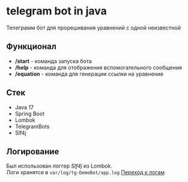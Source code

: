 # telegram bot in java
Телеграмм бот для прорешивания уравнений с одной неизвестной
## Функционал
- __/start__ - команда запуска бота
- __/help__ - команда для отображения вспомогательного сообщения
- __/equation__ - команда для генерации ссылки на уравнение

## Стек
- Java 17
- Spring Boot
- Lombok
- TelegramBots
- Slf4j
## Логирование
Был использован логгер _Slf4j_ из Lombok.  
Логи хранятся в `var/log/tg-DemoBot/app.log`
[Переход к логам](https://github.com/Xai11/telegram-bot/blob/master/var/log/tg-DemoBot/app.log)


